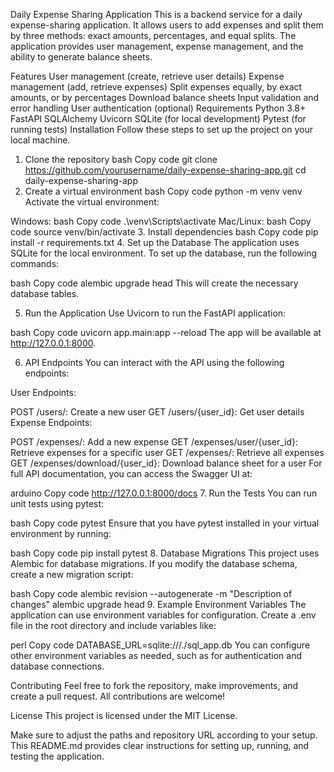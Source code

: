 Daily Expense Sharing Application
This is a backend service for a daily expense-sharing application. It allows users to add expenses and split them by three methods: exact amounts, percentages, and equal splits. The application provides user management, expense management, and the ability to generate balance sheets.

Features
User management (create, retrieve user details)
Expense management (add, retrieve expenses)
Split expenses equally, by exact amounts, or by percentages
Download balance sheets
Input validation and error handling
User authentication (optional)
Requirements
Python 3.8+
FastAPI
SQLAlchemy
Uvicorn
SQLite (for local development)
Pytest (for running tests)
Installation
Follow these steps to set up the project on your local machine.

1. Clone the repository
bash
Copy code
git clone https://github.com/yourusername/daily-expense-sharing-app.git
cd daily-expense-sharing-app
2. Create a virtual environment
bash
Copy code
python -m venv venv
Activate the virtual environment:

Windows:
bash
Copy code
.\venv\Scripts\activate
Mac/Linux:
bash
Copy code
source venv/bin/activate
3. Install dependencies
bash
Copy code
pip install -r requirements.txt
4. Set up the Database
The application uses SQLite for the local environment. To set up the database, run the following commands:

bash
Copy code
alembic upgrade head
This will create the necessary database tables.

5. Run the Application
Use Uvicorn to run the FastAPI application:

bash
Copy code
uvicorn app.main:app --reload
The app will be available at http://127.0.0.1:8000.

6. API Endpoints
You can interact with the API using the following endpoints:

User Endpoints:

POST /users/: Create a new user
GET /users/{user_id}: Get user details
Expense Endpoints:

POST /expenses/: Add a new expense
GET /expenses/user/{user_id}: Retrieve expenses for a specific user
GET /expenses/: Retrieve all expenses
GET /expenses/download/{user_id}: Download balance sheet for a user
For full API documentation, you can access the Swagger UI at:

arduino
Copy code
http://127.0.0.1:8000/docs
7. Run the Tests
You can run unit tests using pytest:

bash
Copy code
pytest
Ensure that you have pytest installed in your virtual environment by running:

bash
Copy code
pip install pytest
8. Database Migrations
This project uses Alembic for database migrations. If you modify the database schema, create a new migration script:

bash
Copy code
alembic revision --autogenerate -m "Description of changes"
alembic upgrade head
9. Example Environment Variables
The application can use environment variables for configuration. Create a .env file in the root directory and include variables like:

perl
Copy code
DATABASE_URL=sqlite:///./sql_app.db
You can configure other environment variables as needed, such as for authentication and database connections.

Contributing
Feel free to fork the repository, make improvements, and create a pull request. All contributions are welcome!

License
This project is licensed under the MIT License.

Make sure to adjust the paths and repository URL according to your setup. This README.md provides clear instructions for setting up, running, and testing the application.
